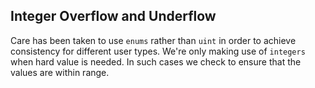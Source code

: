 ## Integer Overflow and Underflow
Care has been taken to use `enums` rather than `uint` in order to achieve consistency for different user types. We're only making use of `integers` when hard value is needed. In such cases we check to ensure that the values are within range.